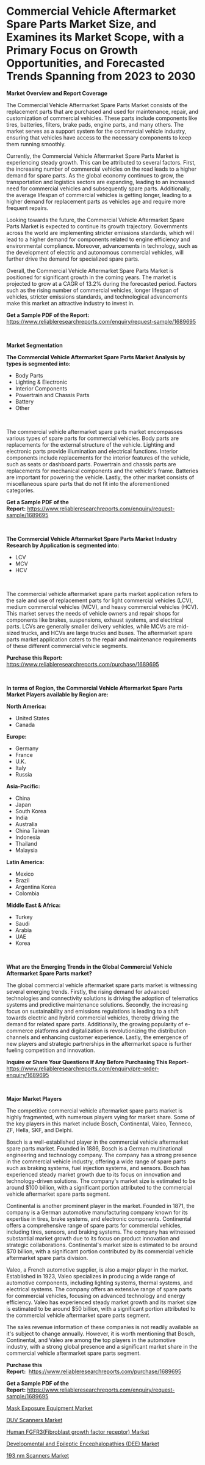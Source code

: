 <p><h1>Commercial Vehicle Aftermarket Spare Parts Market Size, and Examines its Market Scope, with a Primary Focus on Growth Opportunities, and Forecasted Trends Spanning from 2023 to 2030</h1></p><p><strong>Market Overview and Report Coverage</strong></p>
<p><p>The Commercial Vehicle Aftermarket Spare Parts Market consists of the replacement parts that are purchased and used for maintenance, repair, and customization of commercial vehicles. These parts include components like tires, batteries, filters, brake pads, engine parts, and many others. The market serves as a support system for the commercial vehicle industry, ensuring that vehicles have access to the necessary components to keep them running smoothly.</p><p>Currently, the Commercial Vehicle Aftermarket Spare Parts Market is experiencing steady growth. This can be attributed to several factors. First, the increasing number of commercial vehicles on the road leads to a higher demand for spare parts. As the global economy continues to grow, the transportation and logistics sectors are expanding, leading to an increased need for commercial vehicles and subsequently spare parts. Additionally, the average lifespan of commercial vehicles is getting longer, leading to a higher demand for replacement parts as vehicles age and require more frequent repairs.</p><p>Looking towards the future, the Commercial Vehicle Aftermarket Spare Parts Market is expected to continue its growth trajectory. Governments across the world are implementing stricter emissions standards, which will lead to a higher demand for components related to engine efficiency and environmental compliance. Moreover, advancements in technology, such as the development of electric and autonomous commercial vehicles, will further drive the demand for specialized spare parts.</p><p>Overall, the Commercial Vehicle Aftermarket Spare Parts Market is positioned for significant growth in the coming years. The market is projected to grow at a CAGR of 13.2% during the forecasted period. Factors such as the rising number of commercial vehicles, longer lifespan of vehicles, stricter emissions standards, and technological advancements make this market an attractive industry to invest in.</p></p>
<p><strong>Get a Sample PDF of the Report:</strong> <a href="https://www.reliableresearchreports.com/enquiry/request-sample/1689695">https://www.reliableresearchreports.com/enquiry/request-sample/1689695</a></p>
<p>&nbsp;</p>
<p><strong>Market Segmentation</strong></p>
<p><strong>The Commercial Vehicle Aftermarket Spare Parts Market Analysis by types is segmented into:</strong></p>
<p><ul><li>Body Parts</li><li>Lighting & Electronic</li><li>Interior Components</li><li>Powertrain and Chassis Parts</li><li>Battery</li><li>Other</li></ul></p>
<p>&nbsp;</p>
<p><p>The commercial vehicle aftermarket spare parts market encompasses various types of spare parts for commercial vehicles. Body parts are replacements for the external structure of the vehicle. Lighting and electronic parts provide illumination and electrical functions. Interior components include replacements for the interior features of the vehicle, such as seats or dashboard parts. Powertrain and chassis parts are replacements for mechanical components and the vehicle's frame. Batteries are important for powering the vehicle. Lastly, the other market consists of miscellaneous spare parts that do not fit into the aforementioned categories.</p></p>
<p><strong>Get a Sample PDF of the Report:</strong>&nbsp;<a href="https://www.reliableresearchreports.com/enquiry/request-sample/1689695">https://www.reliableresearchreports.com/enquiry/request-sample/1689695</a></p>
<p>&nbsp;</p>
<p><strong>The Commercial Vehicle Aftermarket Spare Parts Market Industry Research by Application is segmented into:</strong></p>
<p><ul><li>LCV</li><li>MCV</li><li>HCV</li></ul></p>
<p>&nbsp;</p>
<p><p>The commercial vehicle aftermarket spare parts market application refers to the sale and use of replacement parts for light commercial vehicles (LCV), medium commercial vehicles (MCV), and heavy commercial vehicles (HCV). This market serves the needs of vehicle owners and repair shops for components like brakes, suspensions, exhaust systems, and electrical parts. LCVs are generally smaller delivery vehicles, while MCVs are mid-sized trucks, and HCVs are large trucks and buses. The aftermarket spare parts market application caters to the repair and maintenance requirements of these different commercial vehicle segments.</p></p>
<p><strong>Purchase this Report:</strong>&nbsp; <a href="https://www.reliableresearchreports.com/purchase/1689695">https://www.reliableresearchreports.com/purchase/1689695</a></p>
<p>&nbsp;</p>
<p><strong>In terms of Region, the Commercial Vehicle Aftermarket Spare Parts Market Players available by Region are:</strong></p>
<p>
    <p> <strong> North America: </strong>
        <ul>
            <li>United States</li>
            <li>Canada</li>
        </ul>
        </p> 
    <p> <strong> Europe: </strong>
        <ul>
            <li>Germany</li>
            <li>France</li>
            <li>U.K.</li>
            <li>Italy</li>
            <li>Russia</li>
        </ul>
        </p> 
    <p> <strong> Asia-Pacific: </strong>
        <ul>
            <li>China</li>
            <li>Japan</li>
            <li>South Korea</li>
            <li>India</li>
            <li>Australia</li>
            <li>China Taiwan</li>
            <li>Indonesia</li>
            <li>Thailand</li>
            <li>Malaysia</li>
        </ul>
        </p> 
    <p> <strong> Latin America: </strong>
        <ul>
            <li>Mexico</li>
            <li>Brazil</li>
            <li>Argentina Korea</li>
            <li>Colombia</li>
        </ul>
        </p> 
    <p> <strong> Middle East & Africa: </strong>
        <ul>
            <li>Turkey</li>
            <li>Saudi</li>
            <li>Arabia</li>
            <li>UAE</li>
            <li>Korea</li>
        </ul>
    </p>
    </p>
<p>&nbsp;</p>
<p><strong>What are the Emerging Trends in the Global Commercial Vehicle Aftermarket Spare Parts market?</strong></p>
<p><p>The global commercial vehicle aftermarket spare parts market is witnessing several emerging trends. Firstly, the rising demand for advanced technologies and connectivity solutions is driving the adoption of telematics systems and predictive maintenance solutions. Secondly, the increasing focus on sustainability and emissions regulations is leading to a shift towards electric and hybrid commercial vehicles, thereby driving the demand for related spare parts. Additionally, the growing popularity of e-commerce platforms and digitalization is revolutionizing the distribution channels and enhancing customer experience. Lastly, the emergence of new players and strategic partnerships in the aftermarket space is further fueling competition and innovation.</p></p>
<p><strong>Inquire or Share Your Questions If Any Before Purchasing This Report</strong>- <a href="https://www.reliableresearchreports.com/enquiry/pre-order-enquiry/1689695">https://www.reliableresearchreports.com/enquiry/pre-order-enquiry/1689695</a></p>
<p>&nbsp;</p>
<p><strong>Major Market Players</strong></p>
<p><p>The competitive commercial vehicle aftermarket spare parts market is highly fragmented, with numerous players vying for market share. Some of the key players in this market include Bosch, Continental, Valeo, Tenneco, ZF, Hella, SKF, and Delphi.</p><p>Bosch is a well-established player in the commercial vehicle aftermarket spare parts market. Founded in 1886, Bosch is a German multinational engineering and technology company. The company has a strong presence in the commercial vehicle industry, offering a wide range of spare parts such as braking systems, fuel injection systems, and sensors. Bosch has experienced steady market growth due to its focus on innovation and technology-driven solutions. The company's market size is estimated to be around $100 billion, with a significant portion attributed to the commercial vehicle aftermarket spare parts segment.</p><p>Continental is another prominent player in the market. Founded in 1871, the company is a German automotive manufacturing company known for its expertise in tires, brake systems, and electronic components. Continental offers a comprehensive range of spare parts for commercial vehicles, including tires, sensors, and braking systems. The company has witnessed substantial market growth due to its focus on product innovation and strategic collaborations. Continental's market size is estimated to be around $70 billion, with a significant portion contributed by its commercial vehicle aftermarket spare parts division.</p><p>Valeo, a French automotive supplier, is also a major player in the market. Established in 1923, Valeo specializes in producing a wide range of automotive components, including lighting systems, thermal systems, and electrical systems. The company offers an extensive range of spare parts for commercial vehicles, focusing on advanced technology and energy efficiency. Valeo has experienced steady market growth and its market size is estimated to be around $50 billion, with a significant portion attributed to the commercial vehicle aftermarket spare parts segment.</p><p>The sales revenue information of these companies is not readily available as it's subject to change annually. However, it is worth mentioning that Bosch, Continental, and Valeo are among the top players in the automotive industry, with a strong global presence and a significant market share in the commercial vehicle aftermarket spare parts segment.</p></p>
<p><strong>Purchase this Report:</strong>&nbsp;&nbsp;<a href="https://www.reliableresearchreports.com/purchase/1689695">https://www.reliableresearchreports.com/purchase/1689695</a></p>
<p></p>
<p><strong>Get a Sample PDF of the Report:</strong>&nbsp;<a href="https://www.reliableresearchreports.com/enquiry/request-sample/1689695">https://www.reliableresearchreports.com/enquiry/request-sample/1689695</a></p>
<p><p><a href="https://www.linkedin.com/pulse/decoding-mask-exposure-equipment-market-deep-dive-latest-jpatf/">Mask Exposure Equipment Market</a></p><p><a href="https://www.linkedin.com/pulse/duv-scanners-market-research-report-provides-thorough-75orf/">DUV Scanners Market</a></p><p><a href="https://medium.com/@sanju991215/human-fgfr3-fibroblast-growth-factor-receptor-market-share-evolution-and-market-growth-trends-d39053ee5dad">Human FGFR3(Fibroblast growth factor receptor) Market</a></p><p><a href="https://medium.com/@ssantosh15121999/developmental-and-epileptic-encephalopathies-dee-market-research-report-its-history-and-forecast-2f2297db5733">Developmental and Epileptic Encephalopathies (DEE) Market</a></p><p><a href="https://www.linkedin.com/pulse/193-nm-scanners-market-share-amp-new-trends-tahlf/">193 nm Scanners Market</a></p></p>
